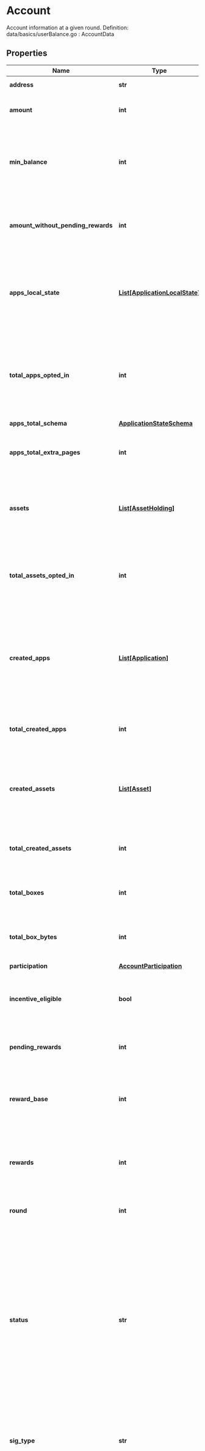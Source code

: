 # Account

Account information at a given round.  Definition: data/basics/userBalance.go : AccountData 

## Properties

Name | Type | Description | Notes
------------ | ------------- | ------------- | -------------
**address** | **str** | the account public key | 
**amount** | **int** | \\[algo\\] total number of MicroAlgos in the account | 
**min_balance** | **int** | MicroAlgo balance required by the account.  The requirement grows based on asset and application usage. | 
**amount_without_pending_rewards** | **int** | specifies the amount of MicroAlgos in the account, without the pending rewards. | 
**apps_local_state** | [**List[ApplicationLocalState]**](ApplicationLocalState.md) | \\[appl\\] applications local data stored in this account.  Note the raw object uses &#x60;map[int] -&gt; AppLocalState&#x60; for this type. | [optional] 
**total_apps_opted_in** | **int** | The count of all applications that have been opted in, equivalent to the count of application local data (AppLocalState objects) stored in this account. | 
**apps_total_schema** | [**ApplicationStateSchema**](ApplicationStateSchema.md) |  | [optional] 
**apps_total_extra_pages** | **int** | \\[teap\\] the sum of all extra application program pages for this account. | [optional] 
**assets** | [**List[AssetHolding]**](AssetHolding.md) | \\[asset\\] assets held by this account.  Note the raw object uses &#x60;map[int] -&gt; AssetHolding&#x60; for this type. | [optional] 
**total_assets_opted_in** | **int** | The count of all assets that have been opted in, equivalent to the count of AssetHolding objects held by this account. | 
**created_apps** | [**List[Application]**](Application.md) | \\[appp\\] parameters of applications created by this account including app global data.  Note: the raw account uses &#x60;map[int] -&gt; AppParams&#x60; for this type. | [optional] 
**total_created_apps** | **int** | The count of all apps (AppParams objects) created by this account. | 
**created_assets** | [**List[Asset]**](Asset.md) | \\[apar\\] parameters of assets created by this account.  Note: the raw account uses &#x60;map[int] -&gt; Asset&#x60; for this type. | [optional] 
**total_created_assets** | **int** | The count of all assets (AssetParams objects) created by this account. | 
**total_boxes** | **int** | \\[tbx\\] The number of existing boxes created by this account&#39;s app. | [optional] 
**total_box_bytes** | **int** | \\[tbxb\\] The total number of bytes used by this account&#39;s app&#39;s box keys and values. | [optional] 
**participation** | [**AccountParticipation**](AccountParticipation.md) |  | [optional] 
**incentive_eligible** | **bool** | Whether or not the account can receive block incentives if its balance is in range at proposal time. | [optional] 
**pending_rewards** | **int** | amount of MicroAlgos of pending rewards in this account. | 
**reward_base** | **int** | \\[ebase\\] used as part of the rewards computation. Only applicable to accounts which are participating. | [optional] 
**rewards** | **int** | \\[ern\\] total rewards of MicroAlgos the account has received, including pending rewards. | 
**round** | **int** | The round for which this information is relevant. | 
**status** | **str** | \\[onl\\] delegation status of the account&#39;s MicroAlgos * Offline - indicates that the associated account is delegated. *  Online  - indicates that the associated account used as part of the delegation pool. *   NotParticipating - indicates that the associated account is neither a delegator nor a delegate. | 
**sig_type** | **str** | Indicates what type of signature is used by this account, must be one of: * sig * msig * lsig | [optional] 
**auth_addr** | **str** | \\[spend\\] the address against which signing should be checked. If empty, the address of the current account is used. This field can be updated in any transaction by setting the RekeyTo field. | [optional] 
**last_proposed** | **int** | The round in which this account last proposed the block. | [optional] 
**last_heartbeat** | **int** | The round in which this account last went online, or explicitly renewed their online status. | [optional] 

## Example

```python
from algorand_algod_client.models.account import Account

# TODO update the JSON string below
json = "{}"
# create an instance of Account from a JSON string
account_instance = Account.from_json(json)
# print the JSON string representation of the object
print(Account.to_json())

# convert the object into a dict
account_dict = account_instance.to_dict()
# create an instance of Account from a dict
account_from_dict = Account.from_dict(account_dict)
```
[[Back to Model list]](../README.md#documentation-for-models) [[Back to API list]](../README.md#documentation-for-api-endpoints) [[Back to README]](../README.md)


